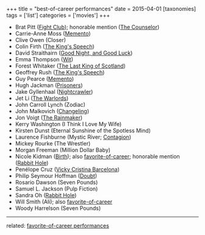 +++
title = "best-of-career performances"
date = 2015-04-01
[taxonomies]
tags = ['list']
categories = ['movies']
+++

-   Brat Pitt ([Fight Club]); honorable mention ([The Counselor])
-   Carrie-Anne Moss ([Memento])
-   Clive Owen (Closer)
-   Colin Firth ([The King's Speech])
-   David Straithairn ([Good Night, and Good Luck])
-   Emma Thompson ([Wit])
-   Forest Whitaker ([The Last King of Scotland])
-   Geoffrey Rush ([The King's Speech])
-   Guy Pearce ([Memento])
-   Hugh Jackman ([Prisoners])
-   Jake Gyllenhaal ([Nightcrawler])
-   Jet Li ([The Warlords])
-   John Carroll Lynch (Zodiac)
-   John Malkovich ([Changeling])
-   Jon Voigt ([The Rainmaker])
-   Kerry Washington (I Think I Love My Wife)
-   Kirsten Dunst (Eternal Sunshine of the Spotless Mind)
-   Laurence Fishburne (Mystic River; [Contagion])
-   Mickey Rourke (The Wrestler)
-   Morgan Freeman (Million Dollar Baby)
-   Nicole Kidman ([Birth]); also [favorite-of-career]; honorable
    mention ([Rabbit Hole])
-   Penélope Cruz ([Vicky Cristina Barcelona])
-   Philip Seymour Hoffman ([Doubt])
-   Rosario Dawson (Seven Pounds)
-   Samuel L. Jackson (Pulp Fiction)
-   Sandra Oh ([Rabbit Hole])
-   Will Smith (Ali); also [favorite-of-career]
-   Woody Harrelson (Seven Pounds)

---

related: [favorite-of-career performances][favorite-of-career]

  [Fight Club]: http://tshepang.net/fight-club-1999
  [The Counselor]: http://tshepang.net/the-counselor-2013
  [Memento]: http://tshepang.net/memento-2000
  [The King's Speech]: http://tshepang.net/the-kings-speech-2010
  [Good Night, and Good Luck]: http://tshepang.net/good-night-and-good-luck-2005
  [Wit]: http://tshepang.net/wit-2001
  [The Last King of Scotland]: http://tshepang.net/the-last-king-of-scotland-2006
  [Prisoners]: http://tshepang.net/prisoners-2013
  [Nightcrawler]: http://tshepang.net/nightcrawler
  [The Warlords]: http://tshepang.net/the-warlords-2007
  [Changeling]: http://tshepang.net/changeling-2008
  [The Rainmaker]: http://tshepang.net/the-rainmaker-1997
  [Contagion]: http://tshepang.net/contagion-2011
  [Birth]: http://tshepang.net/birth-2004
  [favorite-of-career]: http://tshepang.net/favorite-of-career-performances
  [Rabbit Hole]: http://tshepang.net/rabbit-hole-2010
  [Vicky Cristina Barcelona]: http://tshepang.net/vicky-cristina-barcelona-2008
  [Doubt]: http://tshepang.net/doubt-2008
